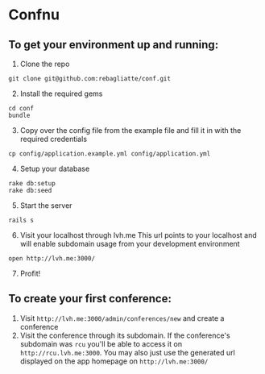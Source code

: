 Confnu
=======

## To get your environment up and running:

1. Clone the repo
  ```
  git clone git@github.com:rebagliatte/conf.git
  ```

2. Install the required gems
  ```
  cd conf
  bundle
  ```

3. Copy over the config file from the example file and fill it in with the required credentials
  ```
  cp config/application.example.yml config/application.yml
  ```

4. Setup your database
  ```
  rake db:setup
  rake db:seed
  ```

5. Start the server
  ```
  rails s
  ```

6. Visit your localhost through lvh.me
  This url points to your localhost and will enable subdomain usage from your development environment
  ```
  open http://lvh.me:3000/
  ```

7. Profit!

## To create your first conference:

1. Visit `http://lvh.me:3000/admin/conferences/new` and create a conference
2. Visit the conference through its subdomain. If the conference's subdomain was `rcu` you'll be able to access it on `http://rcu.lvh.me:3000`. You may also just use the generated url displayed on the app homepage on `http://lvh.me:3000/`
